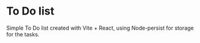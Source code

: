 # To Do list

Simple To Do list created with Vite + React, using Node-persist for storage for the tasks.
